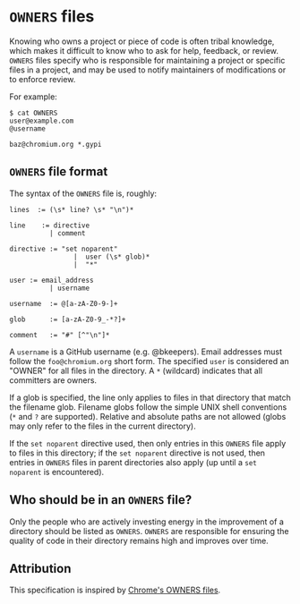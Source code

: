 # `OWNERS` files

Knowing who owns a project or piece of code is often tribal knowledge, which makes it difficult to know who to ask for help, feedback, or review. `OWNERS` files specify who is responsible for maintaining a project or specific files in a project, and may be used to notify maintainers of modifications or to enforce review.

For example:

```
$ cat OWNERS
user@example.com
@username

baz@chromium.org *.gypi
```

## `OWNERS` file format

The syntax of the `OWNERS` file is, roughly:

```
lines  := (\s* line? \s* "\n")*

line    := directive
          | comment

directive := "set noparent"
                |  user (\s* glob)*
                |  "*"

user := email_address
          | username

username  := @[a-zA-Z0-9-]+

glob      := [a-zA-Z0-9_-*?]+

comment   := "#" [^"\n"]*
```

A `username` is a GitHub username (e.g. @bkeepers). Email addresses must follow the `foo@chromium.org` short form. The specified `user` is considered an "OWNER" for all files in the directory. A `*` (wildcard) indicates that all committers are owners.

If a glob is specified, the line only applies to files in that directory that match the filename glob. Filename globs follow the simple UNIX shell conventions (`*` and `?` are supported). Relative and absolute paths are not allowed (globs may only refer to the files in the current directory).

If the `set noparent` directive used, then only entries in this `OWNERS` file apply to files in this directory; if the `set noparent` directive is not used, then entries in `OWNERS` files in parent directories also apply (up until a `set noparent` is encountered).

## Who should be in an `OWNERS` file?

Only the people who are actively investing energy in the improvement of a directory should be listed as `OWNERS`. `OWNERS` are responsible for ensuring the quality of code in their directory remains high and improves over time.

## Attribution

This specification is inspired by [Chrome's OWNERS files](https://www.chromium.org/developers/owners-files).
